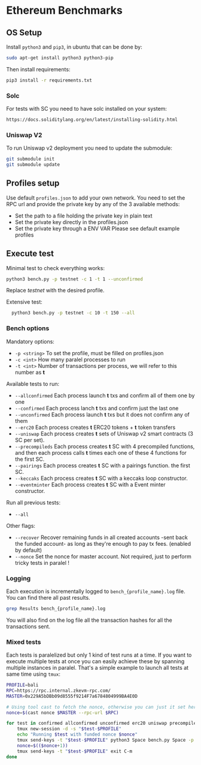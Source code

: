 # Ethereum Benchmarks
## OS Setup
Install ```python3``` and ```pip3```, in ubuntu that can be done by:
```bash
sudo apt-get install python3 python3-pip
```

Then install requirements:
```bash
pip3 install -r requirements.txt
```

### Solc
For tests with SC you need to have solc installed on your system:
```bash
https://docs.soliditylang.org/en/latest/installing-solidity.html
```

### Uniswap V2
To run Uniswap v2 deployment you need to update the submodule:
```bash
git submodule init
git submodule update
```

## Profiles setup
Use default ```profiles.json``` to add your own network.
You need to set the RPC url and provide the private key by any of the 3 available methods:
- Set the path to a file holding the private key in plain text
- Set the private key directly in the profiles.json
- Set the private key through a ENV VAR
Please see default example profiles

## Execute test
Minimal test to check everything works:
  ```bash
  python3 bench.py -p testnet -c 1 -t 1 --unconfirmed
  ```

  Replace *testnet* with the desired profile.

Extensive test:
```bash
  python3 bench.py -p testnet -c 10 -t 150 --all
  ```


  ### Bench options
  Mandatory options:
  - ```-p <string>``` To set the profile, must be filled on profiles.json
  - ```-c <int>``` How many paralel processes to run
  - ```-t <int>``` Number of transactions per process, we will refer to this number as **t**
  
  Available tests to run:
- ```--allconfirmed``` Each process launch **t** txs and confirm all of them one by one
- ```--confirmed``` Each process lanch **t** txs and confirm just the last one
- ```--unconfirmed``` Each process launch **t** txs but it does not confirm any of them
- ```--erc20``` Each process creates **t** ERC20 tokens + **t** token transfers
- ```--uniswap``` Each process creates **t** sets of Uniswap v2 smart contracts (3 SC per set).
- ```--precompileds``` Each process creates **t** SC with 4 precompiled functions, and then each process calls **t** times each one of these 4 functions for the first SC.
- ```--pairings``` Each process creates **t** SC with a pairings function. the first SC.
- ```--keccaks``` Each process creates **t** SC with a keccaks loop constructor.
- ```--eventminter``` Each process creates **t** SC with a Event minter constructor.

Run all previous tests:
- ```--all``` 

Other flags:

- ```--recover``` Recover remaining funds in all created accounts -sent back the funded account- as long as they're enough to pay tx fees. (enabled by default)
- ```--nonce``` Set the nonce for master account. Not required, just to perform tricky tests in paralel !

### Logging
Each execution is incrementally logged to ```bench_{profile_name}.log``` file. You can find there all past results.
```bash
grep Results bench_{profile_name}.log
```
You will also find on the log file all the transaction hashes for all the transactions sent.


### Mixed tests
Each tests is paralelized but only 1 kind of test runs at a time. If you want to execute multiple tests at once you can easily achieve these by spanning multiple instances in paralel.
That's a simple example to launch all tests at same time using ```tmux```:
```bash
PROFILE=bali
RPC=https://rpc.internal.zkevm-rpc.com/
MASTER=0x229A5bDBb09d8555f9214F7a6784804999BA4E0D

# Using tool cast to fetch the nonce, otherwise you can just it set here manually
nonce=$(cast nonce $MASTER --rpc-url $RPC)

for test in confirmed allconfirmed unconfirmed erc20 uniswap precompileds pairings keccaks eventminter; do
    tmux new-session -d -s "$test-$PROFILE"
    echo "Running $test with funded nonce $nonce"
    tmux send-keys -t "$test-$PROFILE" python3 Space bench.py Space -p Space $PROFILE Space -c Space 2 Space -t Space 200 Space --$test Space --nonce Space $nonce C-m
    nonce=$(($nonce+1))
    tmux send-keys -t "$test-$PROFILE" exit C-m
done
```
